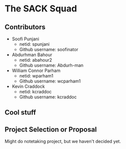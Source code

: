 # The SACK Squad

## Contributors 
* Soofi Punjani 
    * netid: spunjani 
    * Github username: soofinator
* Abdurhman Bahour 
    * netid: abahour2 
    * Github username: Abdurh-man
* William Connor Parham
    * netid: wparham1
    * Github username: wcparham1
* Kevin Craddock
    * netid: kcraddoc
    * Github username: kcraddoc

## Cool stuff

## Project Selection or Proposal
Might do notetaking project, but we haven't decided yet.

